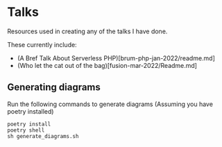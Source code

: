 # Talks
Resources used in creating any of the talks I have done.

These currently include:
 * (A Bref Talk About Serverless PHP)[brum-php-jan-2022/readme.md]
 * (Who let the cat out of the bag)[fusion-mar-2022/Readme.md]

## Generating diagrams
Run the following commands to generate diagrams (Assuming you have poetry installed)
```
poetry install
poetry shell
sh generate_diagrams.sh
```
